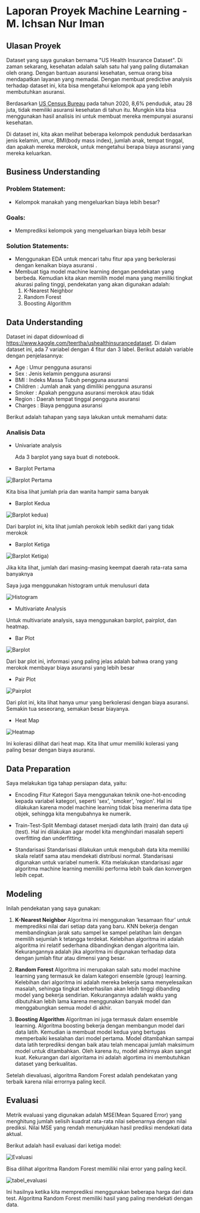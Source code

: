 # Laporan Proyek Machine Learning - M. Ichsan Nur Iman

## Ulasan Proyek

Dataset yang saya gunakan bernama "US Health Insurance Dataset". Di zaman sekarang, kesehatan adalah salah satu hal yang paling diutamakan oleh orang. Dengan bantuan asuransi kesehatan, semua orang bisa mendapatkan layanan yang memadai. Dengan membuat predictive analysis terhadap dataset ini, kita bisa mengetahui kelompok apa yang lebih membutuhkan asuransi.

Berdasarkan [US Census Bureau](https://www.census.gov/library/publications/2021/demo/p60-274.html) pada tahun 2020, 8,6% penduduk, atau 28 juta, tidak memiliki asuransi kesehatan di tahun itu. Mungkin kita bisa menggunakan hasil analisis ini untuk membuat mereka mempunyai asuransi kesehatan.

Di dataset ini, kita akan melihat beberapa kelompok penduduk berdasarkan jenis kelamin, umur, BMI(body mass index), jumlah anak, tempat tinggal, dan apakah mereka merokok, untuk mengetahui berapa biaya asuransi yang mereka keluarkan.

## Business Understanding

### Problem Statement:
- Kelompok manakah yang mengeluarkan biaya lebih besar?

### Goals:
-	Memprediksi kelompok yang mengeluarkan biaya lebih besar

### Solution Statements:
-	Menggunakan EDA untuk mencari tahu fitur apa yang berkolerasi dengan kenaikan biaya asuransi .
-	Membuat tiga model machine learning dengan pendekatan yang berbeda. Kemudian kita akan memilih model mana yang memiliki tingkat akurasi paling tinggi, pendekatan yang akan digunakan adalah:
	1.	K-Nearest Neighbor
	2.	Random Forest
	3.	Boosting Algorithm

## Data Understanding

Dataset ini dapat didownload di https://www.kaggle.com/teertha/ushealthinsurancedataset. Di dalam dataset ini, ada 7 variabel dengan 4 fitur dan 3 label. Berikut adalah variable dengan penjelasannya:
- 	Age : Umur pengguna asuransi
-	Sex : Jenis kelamin pengguna asuransi
-	BMI : Indeks Massa Tubuh pengguna asuransi
-	Children : Jumlah anak yang dimiliki pengguna asuransi
-	Smoker : Apakah pengguna asuransi merokok atau tidak
-	Region : Daerah tempat tinggal pengguna asuransi
-	Charges : Biaya pengguna asuransi

Berikut adalah tahapan yang saya lakukan untuk memahami data:

### Analisis Data

-	Univariate analysis
 
	Ada 3 barplot yang saya buat di notebook. 

-   Barplot Pertama
   
![Barplot Pertama](https://raw.githubusercontent.com/tutuna9/Dicoding-Predictive-Analytics/main/Sex.png)

Kita bisa lihat jumlah pria dan wanita hampir sama banyak

-  Barplot Kedua

![Barplot kedua](https://raw.githubusercontent.com/tutuna9/Dicoding-Predictive-Analytics/main/Smoker.png))

Dari barplot ini, kita lihat jumlah perokok lebih sedikit dari yang tidak merokok

-  Barplot Ketiga
  
![Barplot Ketiga](https://raw.githubusercontent.com/tutuna9/Dicoding-Predictive-Analytics/main/Region.png))

Jika kita lihat, jumlah dari masing-masing keempat daerah rata-rata sama banyaknya

Saya juga menggunakan histogram untuk menulusuri data

![Histogram](https://raw.githubusercontent.com/tutuna9/Dicoding-Predictive-Analytics/main/Histogram.png)



-	Multivariate Analysis

Untuk multivariate analysis, saya menggunakan barplot, pairplot, dan heatmap.

- Bar Plot
 
![Barplot](https://raw.githubusercontent.com/tutuna9/Dicoding-Predictive-Analytics/main/barplot.png)

Dari bar plot ini, informasi yang paling jelas adalah bahwa orang yang merokok membayar biaya asuransi yang lebih besar

- Pair Plot

![Pairplot](https://raw.githubusercontent.com/tutuna9/Dicoding-Predictive-Analytics/main/Pairplot.png)

Dari plot ini, kita lihat hanya umur yang berkolerasi dengan biaya asuransi. Semakin tua seseorang, semakan besar biayanya.

- Heat Map

![Heatmap](https://raw.githubusercontent.com/tutuna9/Dicoding-Predictive-Analytics/main/Heatmap.png)

Ini kolerasi dilihat dari heat map. Kita lihat umur memiliki kolerasi yang paling besar dengan biaya asuransi.

## Data Preparation

Saya melakukan tiga tahap persiapan data, yaitu:

-	Encoding Fitur Kategori
	Saya menggunakan teknik one-hot-encoding kepada variabel kategori, seperti 'sex', 'smoker', 'region'. Hal ini dilakukan karena model machine learning tidak bisa menerima data tipe objek, sehingga kita mengubahnya ke numerik.

-	Train-Test-Split
	Membagi dataset menjadi data latih (train) dan data uji (test). Hal ini dilakukan agar model kita menghindari masalah seperti overfitting dan underfitting.

-	Standarisasi
	Standarisasi dilakukan untuk mengubah data kita memiliki skala relatif sama atau mendekati distribusi normal. Standarisasi digunakan untuk variabel numerik. Kita melakukan standarisasi agar algoritma machine learning memiliki performa lebih baik dan konvergen lebih cepat.

## Modeling

Inilah pendekatan yang saya gunakan:

1.	**K-Nearest Neighbor**
    Algoritma ini menggunakan ‘kesamaan fitur’ untuk memprediksi nilai dari setiap data yang baru. KNN bekerja dengan membandingkan jarak satu sampel ke sampel pelatihan lain dengan memilih sejumlah k tetangga terdekat. Kelebihan algoritma ini adalah algoritma ini relatif sederhana dibandingkan dengan algoritma lain. Kekurangannya adalah jika algoritma ini digunakan terhadap data dengan jumlah fitur atau dimensi yang besar.

2.	**Random Forest**
    Algoritma ini merupakan salah satu model machine learning yang termasuk ke dalam kategori ensemble (group) learning. Kelebihan dari algoritma ini adalah mereka bekerja sama menyelesaikan masalah, sehingga tingkat keberhasilan akan lebih tinggi dibanding model yang bekerja sendirian. Kekurangannya adalah waktu yang dibutuhkan lebih lama karena menggunakan banyak model dan menggabungkan semua model di akhir.

3. **Boosting Algorithm**
    Algoritman ini juga termasuk dalam ensemble learning. Algoritma boosting bekerja dengan membangun model dari data latih. Kemudian ia membuat model kedua yang bertugas memperbaiki kesalahan dari model pertama. Model ditambahkan sampai data latih terprediksi dengan baik atau telah mencapai jumlah maksimum model untuk ditambahkan. Oleh karena itu, model akhirnya akan sangat kuat. Kekurangan dari algoritama ini adalah algortima ini membutuhkan dataset yang berkualitas.

Setelah dievaluasi, algoritma Random Forest adalah pendekatan yang terbaik karena nilai errornya paling kecil.

## Evaluasi

Metrik evaluasi yang digunakan adalah MSE(Mean Squared Error) yang menghitung jumlah selisih kuadrat rata-rata nilai sebenarnya dengan nilai prediksi. Nilai MSE yang rendah menunjukkan hasil prediksi mendekati data aktual.

Berikut adalah hasil evaluasi dari ketiga model:

![Evaluasi](https://raw.githubusercontent.com/tutuna9/Dicoding-Predictive-Analytics/main/Evaluasi.png)

Bisa dilihat algoritma Random Forest memiliki nilai error yang paling kecil.

![tabel_evaluasi](https://raw.githubusercontent.com/tutuna9/Dicoding-Predictive-Analytics/main/Tabel%20Evaluasi.png)

Ini hasilnya ketika kita memprediksi menggunakan beberapa harga dari data test. Algoritma Random Forest memiliki hasil yang paling mendekati dengan data.
 

